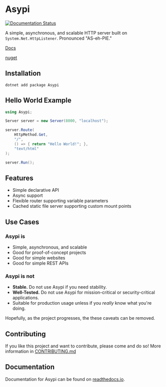 # Asypi

[![Documentation Status](https://readthedocs.org/projects/asypi/badge/?version=latest)](https://asypi.readthedocs.io/en/latest/?badge=latest)

A simple, asynchronous, and scalable HTTP server built on `System.Net.HttpListener`. Pronounced "AS-eh-PIE."

[Docs](https://asypi.readthedocs.io/en/latest/)

[nuget](https://www.nuget.org/packages/Asypi/)

## Installation

`dotnet add package Asypi`

## Hello World Example

```C#
using Asypi;

Server server = new Server(8000, "localhost");

server.Route(
    HttpMethod.Get,
    "/",
    () => { return "Hello World!"; },
    "text/html"
);

server.Run();

```

## Features

- Simple declarative API
- Async support
- Flexible router supporting variable parameters
- Cached static file server supporting custom mount points

## Use Cases

### Asypi is

- Simple, asynchronous, and scalable
- Good for proof-of-concept projects
- Good for simple websites
- Good for simple REST APIs

### Asypi is **not**

- **Stable.** Do not use Asypi if you need stability.
- **Well-Tested.** Do not use Asypi for mission-critical or security-critical applications.
- Suitable for production usage unless if you *really* know what you're doing.

Hopefully, as the project progresses, the these caveats can be removed.

## Contributing

If you like this project and want to contribute, please come and do so! More information in [CONTRIBUTING.md](./CONTRIBUTING.md)

## Documentation

Documentation for Asypi can be found on [readthedocs.io](https://asypi.readthedocs.io/en/latest/).

